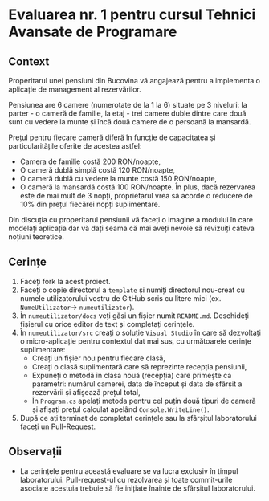 # Evaluarea nr. 1 pentru cursul Tehnici Avansate de Programare

## Context ##
Properitarul unei pensiuni din Bucovina vă angajează pentru a implementa o aplicație de management al rezervărilor.

Pensiunea are 6 camere (numerotate de la 1 la 6) situate pe 3 niveluri: la parter - o cameră de familie, la etaj - trei camere duble dintre care două sunt cu vedere la munte și încă două camere de o persoană la mansardă.

Prețul pentru fiecare cameră diferă în funcție de capacitatea și particularitățile oferite de acestea astfel:
- Camera de familie costă 200 RON/noapte,
- O cameră dublă simplă costă 120 RON/noapte,
- O cameră dublă cu vedere la munte costă 150 RON/noapte,
- O cameră la mansardă costă 100 RON/noapte.
În plus, dacă rezervarea este de mai mult de 3 nopți, proprietarul vrea să acorde o reducere de 10% din prețul fiecărei nopți suplimentare.

Din discuția cu properitarul pensiunii vă faceți o imagine a modului în care modelați aplicația dar vă dați seama că mai aveți nevoie să revizuiți câteva noțiuni teoretice.

## Cerințe ##
1. Faceți fork la acest proiect.
2. Faceți o copie directorul a `template` și numiți directorul nou-creat cu numele utilizatorului vostru de GitHub scris cu litere mici (ex. `NumeUtilizator`-> `numeutilizator`).
3. În `numeutilizator/docs` veți găsi un fișier numit `README.md`. Deschideți fișierul cu orice editor de text și completați cerințele.
4. În `numeutilizator/src` creați o soluție `Visual Studio` în care să dezvoltați o micro-aplicație pentru contextul dat mai sus, cu următoarele cerințe suplimentare:
   - Creați un fișier nou pentru fiecare clasă,
   - Creați o clasă suplimentară care să reprezinte recepția pensiunii,
   - Expuneți o metodă în clasa nouă (recepția) care primește ca parametri: numărul camerei, data de început și data de sfârșit a rezervării și afișează prețul total,
   - În `Program.cs` apelați metoda pentru cel puțin două tipuri de cameră și afișați prețul calculat apelând `Console.WriteLine()`.
5. După ce ați terminat de completat cerințele sau la sfârșitul laboratorului faceți un Pull-Request.

## Observații ##
- La cerințele pentru această evaluare se va lucra exclusiv în timpul laboratorului. Pull-request-ul cu rezolvarea și toate commit-urile asociate acestuia trebuie să fie inițiate înainte de sfârșitul laboratorului.

